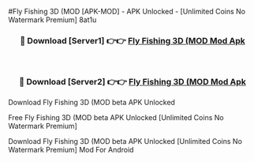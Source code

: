 #Fly Fishing 3D (MOD [APK-MOD] - APK Unlocked - [Unlimited Coins No Watermark Premium] 8at1u



<div align="center">

<h3>🔴 Download [Server1] 👉👉 <a href="https://momento.my/?title=Fly_Fishing_3D_(MOD">Fly Fishing 3D (MOD Mod Apk</a></h3><br>

<h3>🔴 Download [Server2] 👉👉 <a href="https://momento.my/?title=Fly_Fishing_3D_(MOD">Fly Fishing 3D (MOD Mod Apk</a></h3>
</div>



Download Fly Fishing 3D (MOD beta APK Unlocked

Free Fly Fishing 3D (MOD beta APK Unlocked [Unlimited Coins No Watermark Premium]

Download Fly Fishing 3D (MOD beta APK Unlocked [Unlimited Coins No Watermark Premium] Mod For Android
